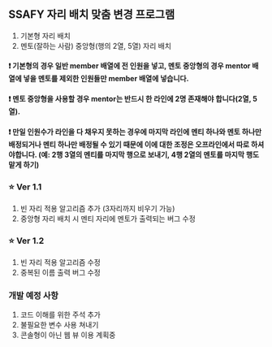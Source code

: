 ## SSAFY 자리 배치 맞춤 변경 프로그램

1. 기본형 자리 배치
2. 멘토(잘하는 사람) 중앙형(행의 2열, 5열) 자리 배치

#### ❗ 기본형의 경우 일반 member 배열에 전 인원을 넣고, 멘토 중앙형의 경우 mentor 배열에 넣을 멘토를 제외한 인원들만 member 배열에 넣습니다. 

#### ❗ 멘토 중앙형을 사용할 경우 mentor는 반드시 한 라인에 2명 존재해야 합니다(2열, 5열).

#### ❗ 만일 인원수가 라인을 다 채우지 못하는 경우에 마지막 라인에 멘티 하나와 멘토 하나만 배정되거나 멘티 하나만 배정될 수 있기 때문에 이에 대한 조정은 오프라인에서 따로 하셔야합니다. (예: 2행 3열의 멘티를 마지막 행으로 보내기, 4행 2열의 멘토를 마지막 행도 맡게 하기)


### ⭐ Ver 1.1
1. 빈 자리 적용 알고리즘 추가 (3자리까지 비우기 가능)
2. 중앙형 자리 배치 시 멘티 자리에 멘토가 출력되는 버그 수정

### ⭐ Ver 1.2
1. 빈 자리 적용 알고리즘 수정
2. 중복된 이름 출력 버그 수정

### 개발 예정 사항
1. 코드 이해를 위한 주석 추가
2. 불필요한 변수 사용 쳐내기
3. 콘솔형이 아닌 웹 뷰 이용 계획중